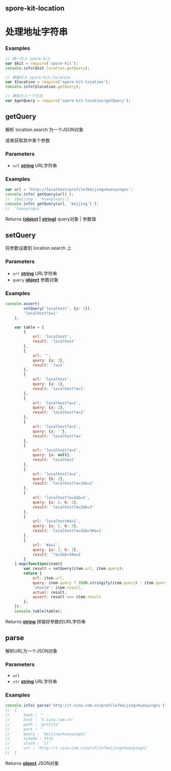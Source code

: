 <!-- Generated by documentation.js. Update this documentation by updating the source code. -->

## spore-kit-location

# 处理地址字符串

### Examples

```javascript
// 统一引入 spore-kit
var $kit = require('spore-kit');
console.info($kit.location.getQuery);

// 单独引入 spore-kit-location
var $location = require('spore-kit-location');
console.info($location.getQuery);

// 单独引入一个方法
var $getQuery = require('spore-kit-location/getQuery');
```

## getQuery

解析 location.search 为一个JSON对象

或者获取其中某个参数

### Parameters

-   `url` **[string][1]** URL字符串

### Examples

```javascript
var url = 'http://localhost/profile?beijing=huanyingni';
console.info( getQuery(url) );
//	{beijing : 'huanyingni'}
console.info( getQuery(url, 'beijing') );
//	'huanyingni'
```

Returns **([object][2] \| [string][1])** query对象 | 参数值

## setQuery

将参数设置到 location.search 上

### Parameters

-   `url` **[string][1]** URL字符串
-   `query` **[object][2]** 参数对象

### Examples

```javascript
console.assert(
		setQuery('localhost', {a: 1}),
		'localhost?a=1'
	);

	var table = [
		{
			url: 'localhost',
			result: 'localhost'
		},
		{
			url: '',
			query: {a: 1},
			result: '?a=1'
		},
		{
			url: 'localhost',
			query: {a: 1},
			result: 'localhost?a=1'
		},
		{
			url: 'localhost?a=1',
			query: {a: 2},
			result: 'localhost?a=2'
		},
		{
			url: 'localhost?a=1',
			query: {a: ''},
			result: 'localhost?a='
		},
		{
			url: 'localhost?a=1',
			query: {a: null},
			result: 'localhost'
		},
		{
			url: 'localhost?a=1',
			query: {b: 2},
			result: 'localhost?a=1&b=2'
		},
		{
			url: 'localhost?a=1&b=1',
			query: {a: 2, b: 3},
			result: 'localhost?a=2&b=3'
		},
		{
			url: 'localhost#a=1',
			query: {a: 2, b: 3},
			result: 'localhost?a=2&b=3#a=1'
		},
		{
			url: '#a=1',
			query: {a: 2, b: 3},
			result: '?a=2&b=3#a=1'
		}
	].map(function(item){
		var result = setQuery(item.url, item.query);
		return {
			url: item.url,
			query: item.query ? JSON.stringify(item.query) : item.query,
			'should': item.result,
			actual: result,
			assert: result === item.result
		};
	});
	console.table(table);
```

Returns **[string][1]** 拼接好参数的URL字符串

## parse

解析URL为一个JSON对象

### Parameters

-   `url`  
-   `str` **[string][1]** URL字符串

### Examples

```javascript
console.info( parse('http://t.sina.com.cn/profile?beijing=huanyingni') );
//	{
//		hash : ''
//		host : 't.sina.com.cn'
//		path : 'profile'
//		port : ''
//		query : 'beijing=huanyingni'
//		scheme : http
//		slash : '//'
//		url : 'http://t.sina.com.cn/profile?beijing=huanyingni'
//	}
```

Returns **[object][2]** JSON对象

[1]: https://developer.mozilla.org/docs/Web/JavaScript/Reference/Global_Objects/String

[2]: https://developer.mozilla.org/docs/Web/JavaScript/Reference/Global_Objects/Object
